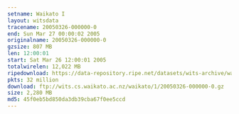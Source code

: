 ```yaml
---
setname: Waikato I
layout: witsdata
tracename: 20050326-000000-0
end: Sun Mar 27 00:00:02 2005
originalname: 20050326-000000-0
gzsize: 807 MB
len: 12:00:01
start: Sat Mar 26 12:00:01 2005
totalwirelen: 12,022 MB
ripedownload: https://data-repository.ripe.net/datasets/wits-archive/waikato/1/20050326-000000-0.gz
pkts: 32 million
download: ftp://wits.cs.waikato.ac.nz/waikato/1/20050326-000000-0.gz
size: 2,280 MB
md5: 45f0eb5bd850da3db39cba67f0ee5ccd
---
```

